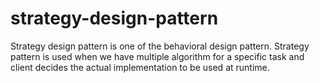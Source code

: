 # strategy-design-pattern
Strategy design pattern is one of the behavioral design pattern. Strategy pattern is used when we have multiple algorithm for a specific task and client decides the actual implementation to be used at runtime.
